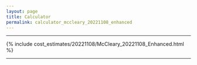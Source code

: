 ```yaml
---
layout: page
title: Calculator
permalink: calculator_mccleary_20221108_enhanced
---
```


___

{% include cost_estimates/20221108/McCleary_20221108_Enhanced.html %}

___


